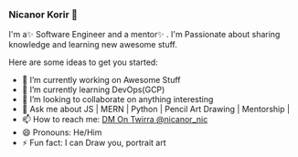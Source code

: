### Nicanor Korir 👋

I'm a✨ Software Engineer and a mentor✨ . I'm Passionate about sharing knowledge and learning new awesome stuff.

Here are some ideas to get you started:

- 🔭 I’m currently working on Awesome Stuff
- 🌱 I’m currently learning DevOps(GCP)
- 👯 I’m looking to collaborate on anything interesting
- 💬 Ask me about JS | MERN | Python | Pencil Art Drawing | Mentorship | 
- 📫 How to reach me: [DM On Twirra @nicanor_nic](https://twitter.com/nicanor_nic)
- 😄 Pronouns: He/Him
- ⚡ Fun fact: I can Draw you, portrait art
